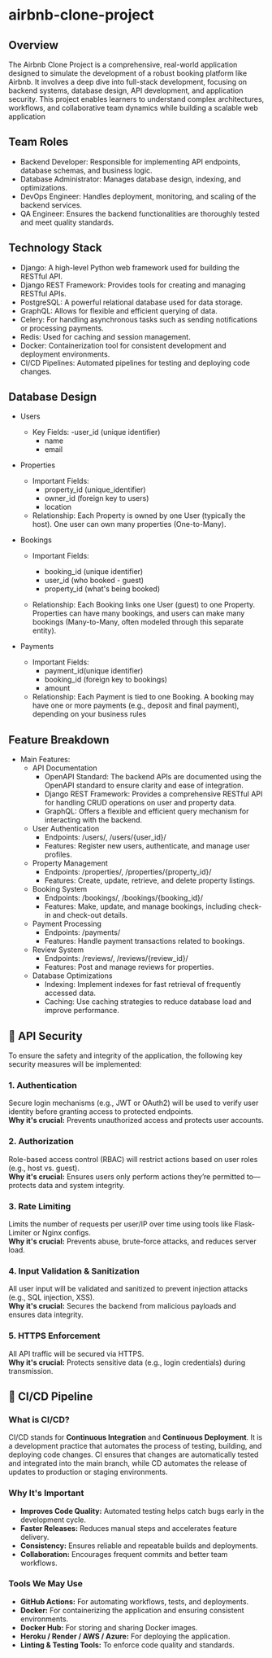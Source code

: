 # airbnb-clone-project

## Overview
The Airbnb Clone Project is a comprehensive, real-world application designed to simulate the development of a robust booking platform like Airbnb. It involves a deep dive into full-stack development, focusing on backend systems, database design, API development, and application security. This project enables learners to understand complex architectures, workflows, and collaborative team dynamics while building a scalable web application

## Team Roles
- Backend Developer: Responsible for implementing API endpoints, database schemas, and business logic.
- Database Administrator: Manages database design, indexing, and optimizations.
- DevOps Engineer: Handles deployment, monitoring, and scaling of the backend services.
- QA Engineer: Ensures the backend functionalities are thoroughly tested and meet quality standards.

## Technology Stack
- Django: A high-level Python web framework used for building the RESTful API.
- Django REST Framework: Provides tools for creating and managing RESTful APIs.
- PostgreSQL: A powerful relational database used for data storage.
- GraphQL: Allows for flexible and efficient querying of data.
- Celery: For handling asynchronous tasks such as sending notifications or processing payments.
- Redis: Used for caching and session management.
- Docker: Containerization tool for consistent development and deployment environments.
- CI/CD Pipelines: Automated pipelines for testing and deploying code changes.

## Database Design
- Users
  
  - Key Fields:
    -user_id (unique identifier)
    - name
    - email
- Properties
  
  - Important Fields:
    - property_id (unique_identifier)
    - owner_id (foreign key to users)
    - location
  - Relationship:
    Each Property is owned by one User (typically the host). One user can own many properties (One-to-Many).

- Bookings
  
  - Important Fields:
    - booking_id (unique identifier)
    - user_id (who booked - guest)
    - property_id (what's being booked)
      
  - Relationship:
    Each Booking links one User (guest) to one Property. Properties can have many bookings, and users can make many bookings (Many-to-Many, often modeled through this separate entity).

- Payments
  
  - Important Fields:
    - payment_id(unique identifier)
    - booking_id (foreign key to bookings)
    - amount
  - Relationship:
    Each Payment is tied to one Booking. A booking may have one or more payments (e.g., deposit and final payment), depending on your business rules

##  Feature Breakdown
- Main Features:
  - API Documentation
    - OpenAPI Standard: The backend APIs are documented using the OpenAPI standard to ensure clarity and ease of integration.
    - Django REST Framework: Provides a comprehensive RESTful API for handling CRUD operations on user and property data.
    - GraphQL: Offers a flexible and efficient query mechanism for interacting with the backend.
  - User Authentication
    - Endpoints: /users/, /users/{user_id}/
    - Features: Register new users, authenticate, and manage user profiles.
  - Property Management
    - Endpoints: /properties/, /properties/{property_id}/
    - Features: Create, update, retrieve, and delete property listings.
  - Booking System
    - Endpoints: /bookings/, /bookings/{booking_id}/
    - Features: Make, update, and manage bookings, including check-in and check-out details.
  - Payment Processing
    - Endpoints: /payments/
    - Features: Handle payment transactions related to bookings.
  - Review System
    - Endpoints: /reviews/, /reviews/{review_id}/
    - Features: Post and manage reviews for properties.
  - Database Optimizations
    - Indexing: Implement indexes for fast retrieval of frequently accessed data.
    - Caching: Use caching strategies to reduce database load and improve performance.


## 🔐 API Security

To ensure the safety and integrity of the application, the following key security measures will be implemented:

### 1. Authentication
Secure login mechanisms (e.g., JWT or OAuth2) will be used to verify user identity before granting access to protected endpoints.  
**Why it's crucial:** Prevents unauthorized access and protects user accounts.

### 2. Authorization
Role-based access control (RBAC) will restrict actions based on user roles (e.g., host vs. guest).  
**Why it's crucial:** Ensures users only perform actions they’re permitted to—protects data and system integrity.

### 3. Rate Limiting
Limits the number of requests per user/IP over time using tools like Flask-Limiter or Nginx configs.  
**Why it's crucial:** Prevents abuse, brute-force attacks, and reduces server load.

### 4. Input Validation & Sanitization
All user input will be validated and sanitized to prevent injection attacks (e.g., SQL injection, XSS).  
**Why it's crucial:** Secures the backend from malicious payloads and ensures data integrity.

### 5. HTTPS Enforcement
All API traffic will be secured via HTTPS.  
**Why it's crucial:** Protects sensitive data (e.g., login credentials) during transmission.


## 🚀 CI/CD Pipeline

### What is CI/CD?

CI/CD stands for **Continuous Integration** and **Continuous Deployment**. It is a development practice that automates the process of testing, building, and deploying code changes. CI ensures that changes are automatically tested and integrated into the main branch, while CD automates the release of updates to production or staging environments.

### Why It's Important

- **Improves Code Quality:** Automated testing helps catch bugs early in the development cycle.
- **Faster Releases:** Reduces manual steps and accelerates feature delivery.
- **Consistency:** Ensures reliable and repeatable builds and deployments.
- **Collaboration:** Encourages frequent commits and better team workflows.

### Tools We May Use

- **GitHub Actions:** For automating workflows, tests, and deployments.
- **Docker:** For containerizing the application and ensuring consistent environments.
- **Docker Hub:** For storing and sharing Docker images.
- **Heroku / Render / AWS / Azure:** For deploying the application.
- **Linting & Testing Tools:** To enforce code quality and standards.


